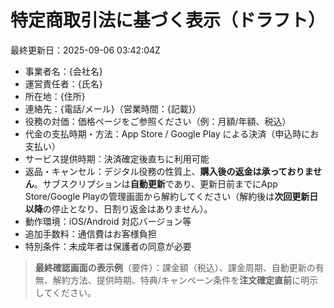 # 特定商取引法に基づく表示（ドラフト）
最終更新日：2025-09-06 03:42:04Z

- 事業者名：{会社名}
- 運営責任者：{氏名}
- 所在地：{住所}
- 連絡先：{電話/メール}（営業時間：{記載}）
- 役務の対価：価格ページをご参照ください（例：月額/年額、税込）
- 代金の支払時期・方法：App Store / Google Play による決済（申込時にお支払い）
- サービス提供時期：決済確定後直ちに利用可能
- 返品・キャンセル：デジタル役務の性質上、**購入後の返金は承っておりません**。サブスクリプションは**自動更新**であり、更新日前までにApp Store/Google Playの管理画面から解約してください（解約後は**次回更新日以降**の停止となり、日割り返金はありません）。
- 動作環境：iOS/Android 対応バージョン等
- 追加手数料：通信費はお客様負担
- 特別条件：未成年者は保護者の同意が必要

> **最終確認画面の表示例**（要件）：課金額（税込）、課金周期、自動更新の有無、解約方法、提供時期、特典/キャンペーン条件を**注文確定直前**に明示してください。
